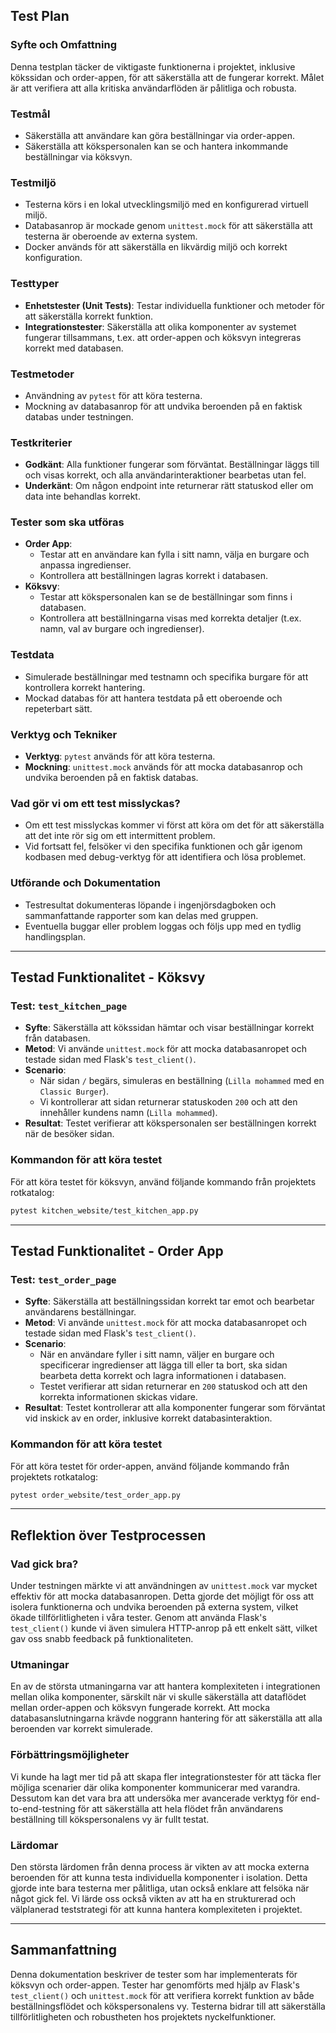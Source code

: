 ## Test Plan

### Syfte och Omfattning
Denna testplan täcker de viktigaste funktionerna i projektet, inklusive kökssidan och order-appen, för att säkerställa att de fungerar korrekt. Målet är att verifiera att alla kritiska användarflöden är pålitliga och robusta.

### Testmål
- Säkerställa att användare kan göra beställningar via order-appen.
- Säkerställa att kökspersonalen kan se och hantera inkommande beställningar via köksvyn.

### Testmiljö
- Testerna körs i en lokal utvecklingsmiljö med en konfigurerad virtuell miljö.
- Databasanrop är mockade genom `unittest.mock` för att säkerställa att testerna är oberoende av externa system.
- Docker används för att säkerställa en likvärdig miljö och korrekt konfiguration.

### Testtyper
- **Enhetstester (Unit Tests)**: Testar individuella funktioner och metoder för att säkerställa korrekt funktion.
- **Integrationstester**: Säkerställa att olika komponenter av systemet fungerar tillsammans, t.ex. att order-appen och köksvyn integreras korrekt med databasen.

### Testmetoder
- Användning av `pytest` för att köra testerna.
- Mockning av databasanrop för att undvika beroenden på en faktisk databas under testningen.

### Testkriterier
- **Godkänt**: Alla funktioner fungerar som förväntat. Beställningar läggs till och visas korrekt, och alla användarinteraktioner bearbetas utan fel.
- **Underkänt**: Om någon endpoint inte returnerar rätt statuskod eller om data inte behandlas korrekt.

### Tester som ska utföras
- **Order App**:
  - Testar att en användare kan fylla i sitt namn, välja en burgare och anpassa ingredienser.
  - Kontrollera att beställningen lagras korrekt i databasen.
- **Köksvy**:
  - Testar att kökspersonalen kan se de beställningar som finns i databasen.
  - Kontrollera att beställningarna visas med korrekta detaljer (t.ex. namn, val av burgare och ingredienser).

### Testdata
- Simulerade beställningar med testnamn och specifika burgare för att kontrollera korrekt hantering.
- Mockad databas för att hantera testdata på ett oberoende och repeterbart sätt.

### Verktyg och Tekniker
- **Verktyg**: `pytest` används för att köra testerna.
- **Mockning**: `unittest.mock` används för att mocka databasanrop och undvika beroenden på en faktisk databas.

### Vad gör vi om ett test misslyckas?
- Om ett test misslyckas kommer vi först att köra om det för att säkerställa att det inte rör sig om ett intermittent problem.
- Vid fortsatt fel, felsöker vi den specifika funktionen och går igenom kodbasen med debug-verktyg för att identifiera och lösa problemet.

### Utförande och Dokumentation
- Testresultat dokumenteras löpande i ingenjörsdagboken och sammanfattande rapporter som kan delas med gruppen.
- Eventuella buggar eller problem loggas och följs upp med en tydlig handlingsplan.

---

## Testad Funktionalitet - Köksvy

### Test: `test_kitchen_page`
- **Syfte**: Säkerställa att kökssidan hämtar och visar beställningar korrekt från databasen.
- **Metod**: Vi använde `unittest.mock` för att mocka databasanropet och testade sidan med Flask's `test_client()`.
- **Scenario**:
  - När sidan `/` begärs, simuleras en beställning (`Lilla mohammed` med en `Classic Burger`).
  - Vi kontrollerar att sidan returnerar statuskoden `200` och att den innehåller kundens namn (`Lilla mohammed`).
- **Resultat**: Testet verifierar att kökspersonalen ser beställningen korrekt när de besöker sidan.

### Kommandon för att köra testet
För att köra testet för köksvyn, använd följande kommando från projektets rotkatalog:

```sh
pytest kitchen_website/test_kitchen_app.py
```

---

## Testad Funktionalitet - Order App

### Test: `test_order_page`
- **Syfte**: Säkerställa att beställningssidan korrekt tar emot och bearbetar användarens beställningar.
- **Metod**: Vi använde `unittest.mock` för att mocka databasanropet och testade sidan med Flask's `test_client()`.
- **Scenario**:
  - När en användare fyller i sitt namn, väljer en burgare och specificerar ingredienser att lägga till eller ta bort, ska sidan bearbeta detta korrekt och lagra informationen i databasen.
  - Testet verifierar att sidan returnerar en `200` statuskod och att den korrekta informationen skickas vidare.
- **Resultat**: Testet kontrollerar att alla komponenter fungerar som förväntat vid inskick av en order, inklusive korrekt databasinteraktion.

### Kommandon för att köra testet
För att köra testet för order-appen, använd följande kommando från projektets rotkatalog:

```sh
pytest order_website/test_order_app.py
```

---

## Reflektion över Testprocessen

### Vad gick bra?
Under testningen märkte vi att användningen av `unittest.mock` var mycket effektiv för att mocka databasanropen. Detta gjorde det möjligt för oss att isolera funktionerna och undvika beroenden på externa system, vilket ökade tillförlitligheten i våra tester. Genom att använda Flask's `test_client()` kunde vi även simulera HTTP-anrop på ett enkelt sätt, vilket gav oss snabb feedback på funktionaliteten.

### Utmaningar
En av de största utmaningarna var att hantera komplexiteten i integrationen mellan olika komponenter, särskilt när vi skulle säkerställa att dataflödet mellan order-appen och köksvyn fungerade korrekt. Att mocka databasanslutningarna krävde noggrann hantering för att säkerställa att alla beroenden var korrekt simulerade.

### Förbättringsmöjligheter
Vi kunde ha lagt mer tid på att skapa fler integrationstester för att täcka fler möjliga scenarier där olika komponenter kommunicerar med varandra. Dessutom kan det vara bra att undersöka mer avancerade verktyg för end-to-end-testning för att säkerställa att hela flödet från användarens beställning till kökspersonalens vy är fullt testat.

### Lärdomar
Den största lärdomen från denna process är vikten av att mocka externa beroenden för att kunna testa individuella komponenter i isolation. Detta gjorde inte bara testerna mer pålitliga, utan också enklare att felsöka när något gick fel. Vi lärde oss också vikten av att ha en strukturerad och välplanerad teststrategi för att kunna hantera komplexiteten i projektet.

---

## Sammanfattning

Denna dokumentation beskriver de tester som har implementerats för köksvyn och order-appen. Tester har genomförts med hjälp av Flask's `test_client()` och `unittest.mock` för att verifiera korrekt funktion av både beställningsflödet och kökspersonalens vy. Testerna bidrar till att säkerställa tillförlitligheten och robustheten hos projektets nyckelfunktioner.

